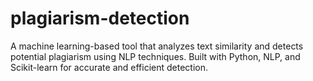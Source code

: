 # plagiarism-detection
A machine learning-based tool that analyzes text similarity and detects potential plagiarism using NLP techniques. Built with Python, NLP, and Scikit-learn for accurate and efficient detection.
